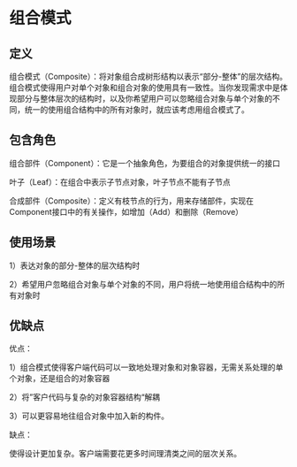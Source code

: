 # 组合模式

## 定义

组合模式（Composite）：将对象组合成树形结构以表示“部分-整体”的层次结构。组合模式使得用户对单个对象和组合对象的使用具有一致性。当你发现需求中是体现部分与整体层次的结构时，以及你希望用户可以忽略组合对象与单个对象的不同，统一的使用组合结构中的所有对象时，就应该考虑用组合模式了。

## 包含角色

组合部件（Component）：它是一个抽象角色，为要组合的对象提供统一的接口

叶子（Leaf）：在组合中表示子节点对象，叶子节点不能有子节点

合成部件（Composite）：定义有枝节点的行为，用来存储部件，实现在Component接口中的有关操作，如增加（Add）和删除（Remove）

## 使用场景

1）表达对象的部分-整体的层次结构时

2）希望用户忽略组合对象与单个对象的不同，用户将统一地使用组合结构中的所有对象时

## 优缺点

优点：

1）组合模式使得客户端代码可以一致地处理对象和对象容器，无需关系处理的单个对象，还是组合的对象容器

2）将”客户代码与复杂的对象容器结构“解耦

3）可以更容易地往组合对象中加入新的构件。

缺点：

使得设计更加复杂。客户端需要花更多时间理清类之间的层次关系。
